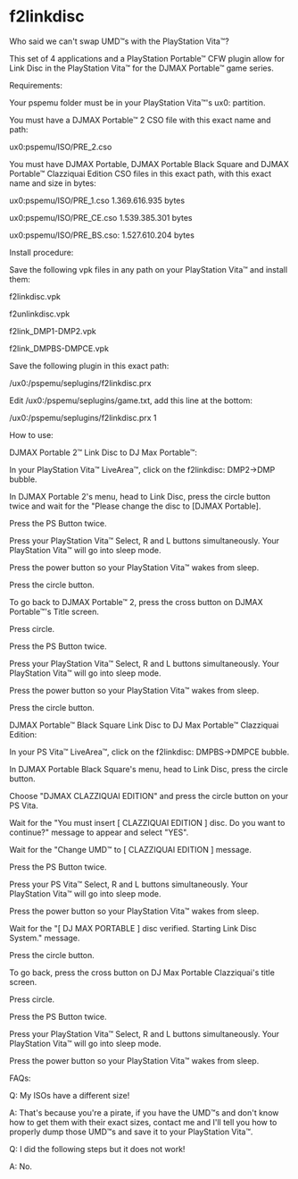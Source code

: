 # f2linkdisc

Who said we can't swap UMD™s with the PlayStation Vita™?

This set of 4 applications and a PlayStation Portable™ CFW plugin allow for Link Disc in the PlayStation Vita™ for the DJMAX Portable™ game series.

Requirements: 

Your pspemu folder must be in your PlayStation Vita™'s ux0: partition. 

You must have a DJMAX Portable™ 2 CSO file with this exact name and path: 

ux0:pspemu/ISO/PRE_2.cso



You must have DJMAX Portable, DJMAX Portable Black Square and DJMAX Portable™ Clazziquai Edition CSO files in this exact path, with this exact name and size in bytes:


ux0:pspemu/ISO/PRE_1.cso 1.369.616.935 bytes

ux0:pspemu/ISO/PRE_CE.cso 1.539.385.301 bytes

ux0:pspemu/ISO/PRE_BS.cso: 1.527.610.204 bytes



Install procedure:


Save the following vpk files in any path on your PlayStation Vita™ and install them:

f2linkdisc.vpk

f2unlinkdisc.vpk

f2link_DMP1-DMP2.vpk

f2link_DMPBS-DMPCE.vpk


Save the following plugin in this exact path:

/ux0:/pspemu/seplugins/f2linkdisc.prx

Edit /ux0:/pspemu/seplugins/game.txt, add this line at the bottom:

/ux0:/pspemu/seplugins/f2linkdisc.prx 1



How to use:

DJMAX Portable 2™ Link Disc to DJ Max Portable™: 

In your PlayStation Vita™ LiveArea™, click on the f2linkdisc: DMP2->DMP bubble.

In DJMAX Portable 2's menu, head to Link Disc, press the circle button twice and wait for the "Please change the disc to [DJMAX Portable].

Press the PS Button twice.

Press your PlayStation Vita™ Select, R and L buttons simultaneously. Your PlayStation Vita™ will go into sleep mode.

Press the power button so your PlayStation Vita™ wakes from sleep.

Press the circle button.


To go back to DJMAX Portable™ 2, press the cross button on DJMAX Portable™'s Title screen.

Press circle.

Press the PS Button twice.

Press your PlayStation Vita™ Select, R and L buttons simultaneously. Your PlayStation Vita™ will go into sleep mode.

Press the power button so your PlayStation Vita™ wakes from sleep.

Press the circle button.


DJMAX Portable™ Black Square Link Disc to DJ Max Portable™ Clazziquai Edition:

In your PS Vita™ LiveArea™, click on the f2linkdisc: DMPBS->DMPCE bubble.

In DJMAX Portable Black Square's menu, head to Link Disc, press the circle button.

Choose "DJMAX CLAZZIQUAI EDITION" and press the circle button on your PS Vita.

Wait for the "You must insert [ CLAZZIQUAI EDITION ] disc. Do you want to continue?" message to appear and select "YES".

Wait for the "Change UMD™ to [ CLAZZIQUAI EDITION ] message.

Press the PS Button twice.

Press your PS Vita™ Select, R and L buttons simultaneously. Your PlayStation Vita™ will go into sleep mode.

Press the power button so your PlayStation Vita™ wakes from sleep.

Wait for the "[ DJ MAX PORTABLE ] disc verified. Starting Link Disc System." message. 

Press the circle button.

To go back, press the cross button on DJ Max Portable Clazziquai's title screen.

Press circle.

Press the PS Button twice.

Press your PlayStation Vita™ Select, R and L buttons simultaneously. Your PlayStation Vita™ will go into sleep mode.

Press the power button so your PlayStation Vita™ wakes from sleep.


FAQs: 

Q: My ISOs have a different size!

A: That's because you're a pirate, if you have the UMD™s and don't know how to get them with their exact sizes, contact me and I'll tell you how to properly dump those UMD™s and save it to your PlayStation Vita™.

Q: I did the following steps but it does not work!

A: No. 
